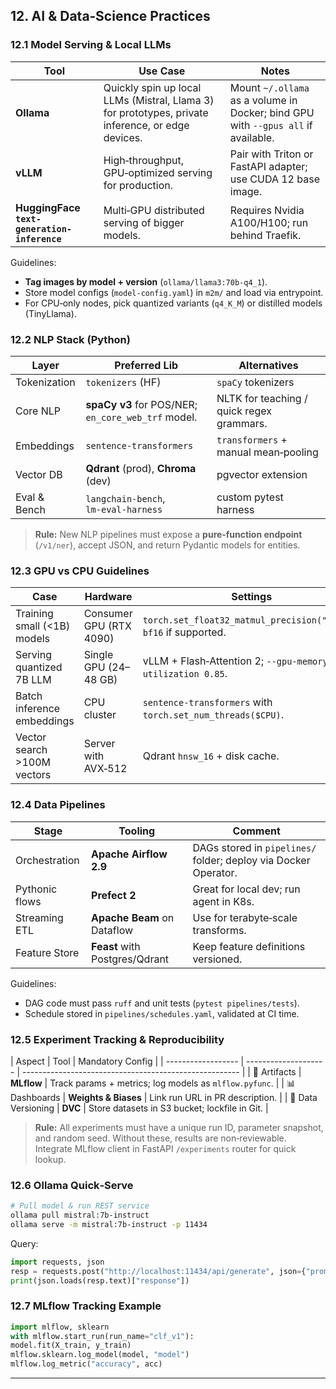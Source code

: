 ## 12. AI & Data‑Science Practices  
### 12.1 Model Serving & Local LLMs  
| Tool                                        | Use Case                                                                                          | Notes                                                                             |
| ------------------------------------------- | ------------------------------------------------------------------------------------------------- | --------------------------------------------------------------------------------- |
| **Ollama**                                  | Quickly spin up local LLMs (Mistral, Llama 3) for prototypes, private inference, or edge devices. | Mount `~/.ollama` as a volume in Docker; bind GPU with `--gpus all` if available. |
| **vLLM**                                    | High‑throughput, GPU‑optimized serving for production.                                            | Pair with Triton or FastAPI adapter; use CUDA 12 base image.                      |
| **HuggingFace `text-generation-inference`** | Multi‑GPU distributed serving of bigger models.                                                   | Requires Nvidia A100/H100; run behind Traefik.                                    |  
Guidelines:  
* **Tag images by model + version** (`ollama/llama3:70b‑q4_1`).
* Store model configs (`model‑config.yaml`) in `m2m/` and load via entrypoint.
* For CPU‑only nodes, pick quantized variants (`q4_K_M`) or distilled models (TinyLlama).  
### 12.2 NLP Stack (Python)  
| Layer        | Preferred Lib                                      | Alternatives                              |
| ------------ | -------------------------------------------------- | ----------------------------------------- |
| Tokenization | `tokenizers` (HF)                                  | `spaCy` tokenizers                        |
| Core NLP     | **spaCy v3** for POS/NER; `en_core_web_trf` model. | NLTK for teaching / quick regex grammars. |
| Embeddings   | `sentence-transformers`                            | `transformers` + manual mean‑pooling      |
| Vector DB    | **Qdrant** (prod), **Chroma** (dev)                | pgvector extension                        |
| Eval & Bench | `langchain‑bench`, `lm‑eval‑harness`               | custom pytest harness                     |  
> **Rule:** New NLP pipelines must expose a **pure‑function endpoint** (`/v1/ner`), accept JSON, and return Pydantic models for entities.  
### 12.3 GPU vs CPU Guidelines  
| Case                        | Hardware                | Settings                                                           |
| --------------------------- | ----------------------- | ------------------------------------------------------------------ |
| Training small (<1B) models | Consumer GPU (RTX 4090) | `torch.set_float32_matmul_precision("high")`, `bf16` if supported. |
| Serving quantized 7B LLM    | Single GPU (24–48 GB)   | vLLM + Flash‑Attention 2; `--gpu-memory-utilization 0.85`.         |
| Batch inference embeddings  | CPU cluster             | `sentence-transformers` with `torch.set_num_threads($CPU)`.        |
| Vector search >100M vectors | Server with AVX‑512     | Qdrant `hnsw_16` + disk cache.                                     |  
### 12.4 Data Pipelines  
| Stage          | Tooling                        | Comment                                                         |
| -------------- | ------------------------------ | --------------------------------------------------------------- |
| Orchestration  | **Apache Airflow 2.9**         | DAGs stored in `pipelines/` folder; deploy via Docker Operator. |
| Pythonic flows | **Prefect 2**                  | Great for local dev; run agent in K8s.                          |
| Streaming ETL  | **Apache Beam** on Dataflow    | Use for terabyte‑scale transforms.                              |
| Feature Store  | **Feast** with Postgres/Qdrant | Keep feature definitions versioned.                             |  
Guidelines:  
* DAG code must pass `ruff` and unit tests (`pytest pipelines/tests`).
* Schedule stored in `pipelines/schedules.yaml`, validated at CI time.  
### 12.5 Experiment Tracking & Reproducibility  
| Aspect | Tool | Mandatory Config | | ------------------ | --------------------
| ------------------------------------------------------ | | 💾 Artifacts |
**MLflow** | Track params + metrics; log models as `mlflow.pyfunc`. | | 📊
Dashboards | **Weights & Biases** | Link run URL in PR description. | | 🧪 Data
Versioning | **DVC** | Store datasets in S3 bucket; lockfile in Git. |  
> **Rule:** All experiments must have a unique run ID, parameter snapshot, and random seed. Without these, results are non‑reviewable.  
Integrate MLflow client in FastAPI `/experiments` router for quick lookup.  
### 12.6 Ollama Quick‑Serve  
```bash
# Pull model & run REST service
ollama pull mistral:7b-instruct
ollama serve -m mistral:7b-instruct -p 11434
```  
Query:  
```python
import requests, json
resp = requests.post("http://localhost:11434/api/generate", json={"prompt": "Hello"})
print(json.loads(resp.text)["response"])
```  
### 12.7 MLflow Tracking Example  
```python
import mlflow, sklearn
with mlflow.start_run(run_name="clf_v1"):
model.fit(X_train, y_train)
mlflow.sklearn.log_model(model, "model")
mlflow.log_metric("accuracy", acc)
```  
---